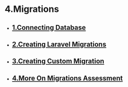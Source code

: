 # 4.Migrations

- ## [1.Connecting Database](./1.Connecting%20Database/)
- ## [2.Creating Laravel Migrations](./2.Creating%20Laravel%20Migrations/)
- ## [3.Creating Custom Migration](./3.Creating%20Custom%20Migration/)
- ## [4.More On Migrations Assessment](./4.More%20On%20Migrations/)
